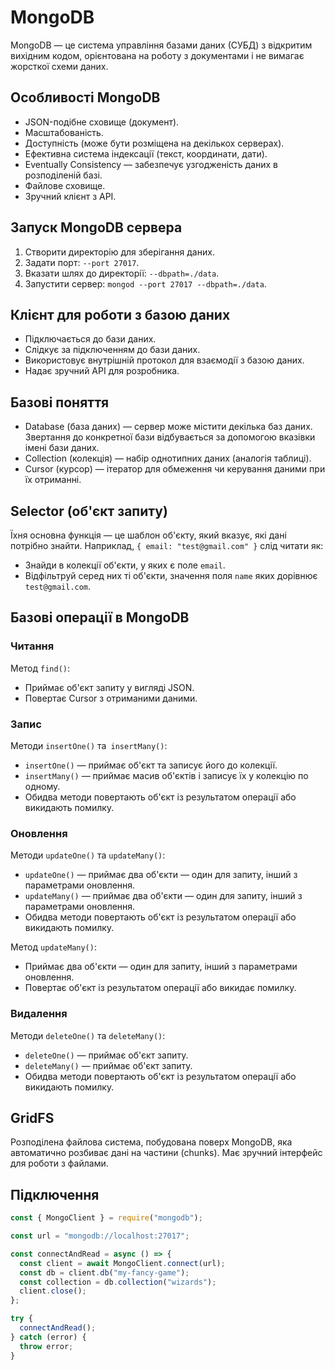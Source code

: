 # MongoDB

MongoDB — це система управління базами даних (СУБД) з відкритим вихідним кодом, орієнтована на роботу з документами і не вимагає жорсткої схеми даних.

## Особливості MongoDB

- JSON-подібне сховище (документ).
- Масштабованість.
- Доступність (може бути розміщена на декількох серверах).
- Ефективна система індексації (текст, координати, дати).
- Eventually Consistency — забезпечує узгодженість даних в розподіленій базі.
- Файлове сховище.
- Зручний клієнт з API.

## Запуск MongoDB сервера

1. Створити директорію для зберігання даних.
2. Задати порт: `--port 27017`.
3. Вказати шлях до директорії: `--dbpath=./data`.
4. Запустити сервер: `mongod --port 27017 --dbpath=./data`.

## Клієнт для роботи з базою даних

- Підключається до бази даних.
- Слідкує за підключенням до бази даних.
- Використовує внутрішній протокол для взаємодії з базою даних.
- Надає зручний API для розробника.

## Базові поняття

- Database (база даних) — сервер може містити декілька баз даних. Звертання до конкретної бази відбувається за допомогою вказівки імені бази даних.
- Collection (колекція) — набір однотипних даних (аналогія таблиці).
- Cursor (курсор) — ітератор для обмеження чи керування даними при їх отриманні.

## Selector (об'єкт запиту)

Їхня основна функція — це шаблон об'єкту, який вказує, які дані потрібно знайти. Наприклад, `{ email: "test@gmail.com" }` слід читати як:

- Знайди в колекції об'єкти, у яких є поле `email`.
- Відфільтруй серед них ті об'єкти, значення поля `name` яких дорівнює `test@gmail.com`.

## Базові операції в MongoDB

### Читання

Метод `find()`:

- Приймає об'єкт запиту у вигляді JSON.
- Повертає Cursor з отриманими даними.

### Запис

Методи `insertOne()` та` insertMany()`:

- `insertOne()` — приймає об'єкт та записує його до колекції.
- `insertMany()` — приймає масив об'єктів і записує їх у колекцію по одному.
- Обидва методи повертають об'єкт із результатом операції або викидають помилку.

### Оновлення

Методи `updateOne()` та `updateMany()`:

- `updateOne()` — приймає два об'єкти — один для запиту, інший з параметрами оновлення.
- `updateMany()` — приймає два об'єкти — один для запиту, інший з параметрами оновлення.
- Обидва методи повертають об'єкт із результатом операції або викидають помилку.

Метод `updateMany()`:

- Приймає два об'єкти — один для запиту, інший з параметрами оновлення.
- Повертає об'єкт із результатом операції або викидає помилку.

### Видалення

Методи `deleteOne()` та `deleteMany()`:

- `deleteOne()` — приймає об'єкт запиту.
- `deleteMany()` — приймає об'єкт запиту.
- Обидва методи повертають об'єкт із результатом операції або викидають помилку.

## GridFS

Розподілена файлова система, побудована поверх MongoDB, яка автоматично розбиває дані на частини (chunks). Має зручний інтерфейс для роботи з файлами.

## Підключення

```js
const { MongoClient } = require("mongodb");

const url = "mongodb://localhost:27017";

const connectAndRead = async () => {
  const client = await MongoClient.connect(url);
  const db = client.db("my-fancy-game");
  const collection = db.collection("wizards");
  client.close();
};

try {
  connectAndRead();
} catch (error) {
  throw error;
}
```
